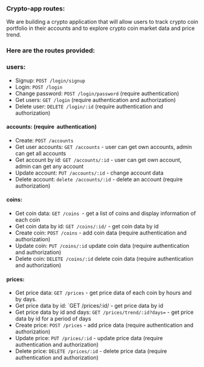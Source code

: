 ### Crypto-app routes:

We are building a crypto application that will allow users to track crypto coin portfolio in their accounts and to explore crypto coin market data and price trend. 

### Here are the routes provided:

### users:
- Signup: `POST /login/signup` 
- Login: `POST /login` 
- Change password: `POST /login/password` (require authentication)
- Get users: `GET /login` (require authentication and authorization)
- Delete user: `DELETE /login/:id` (require authentication and authorization)

#### accounts: (require  authentication)
- Create: `POST /accounts` 
- Get user accounts: `GET /accounts` - user can get own accounts, admin can get all accounts
- Get account by id: `GET /accounts/:id` - user can get own account, admin can get any account
- Update account: `PUT /accounts/:id` - change account data
- Delete account: `delete /accounts/:id` - delete an account (require authorization)

#### coins:
- Get coin data: `GET /coins `- get a list of coins and display information of each coin
- Get coin data by id: `GET /coins/:id/` - get coin data by id 
- Create coin: `POST /coins` - add coin data (require authentication and authorization)
- Update coin: `PUT /coins/:id` update coin data (require authentication and authorization)
- Delete coin: `DELETE /coins/:id` delete coin data (require authentication and authorization)

#### prices:
- Get price data: `GET /prices` - get price data of each coin by hours and by days.
- Get price data by id: `GET /prices/:id/ - get price data by id
- Get price data by id and days: `GET /prices/trend/:id?days=` - get price data by id for a period of days
- Create price: `POST /prices` - add price data (require authentication and authorization)
- Update price: `PUT /prices/:id` - update price data (require authentication and authorization)
- Delete price: `DELETE /prices/:id` - delete price data (require authentication and authorization)
